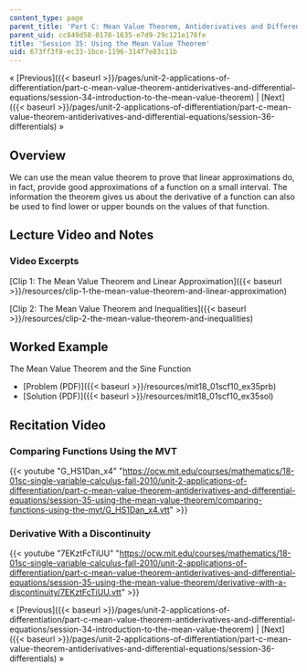 ```yaml
---
content_type: page
parent_title: 'Part C: Mean Value Theorem, Antiderivatives and Differential Equations'
parent_uid: cc849d58-0178-1635-e7d9-29c121e176fe
title: 'Session 35: Using the Mean Value Theorem'
uid: 673ff3f8-ec33-1bce-1196-314f7e83c11b
---
```


« [Previous]({{< baseurl >}}/pages/unit-2-applications-of-differentiation/part-c-mean-value-theorem-antiderivatives-and-differential-equations/session-34-introduction-to-the-mean-value-theorem) | [Next]({{< baseurl >}}/pages/unit-2-applications-of-differentiation/part-c-mean-value-theorem-antiderivatives-and-differential-equations/session-36-differentials) »

Overview
--------

We can use the mean value theorem to prove that linear approximations do, in fact, provide good approximations of a function on a small interval. The information the theorem gives us about the derivative of a function can also be used to find lower or upper bounds on the values of that function.

Lecture Video and Notes
-----------------------

### Video Excerpts

[Clip 1: The Mean Value Theorem and Linear Approximation]({{< baseurl >}}/resources/clip-1-the-mean-value-theorem-and-linear-approximation)

[Clip 2: The Mean Value Theorem and Inequalities]({{< baseurl >}}/resources/clip-2-the-mean-value-theorem-and-inequalities)

Worked Example
--------------

The Mean Value Theorem and the Sine Function

*   [Problem (PDF)]({{< baseurl >}}/resources/mit18_01scf10_ex35prb)
*   [Solution (PDF)]({{< baseurl >}}/resources/mit18_01scf10_ex35sol)

Recitation Video
----------------

### Comparing Functions Using the MVT

{{< youtube "G_HS1Dan_x4" "https://ocw.mit.edu/courses/mathematics/18-01sc-single-variable-calculus-fall-2010/unit-2-applications-of-differentiation/part-c-mean-value-theorem-antiderivatives-and-differential-equations/session-35-using-the-mean-value-theorem/comparing-functions-using-the-mvt/G_HS1Dan_x4.vtt" >}}

### Derivative With a Discontinuity

{{< youtube "7EKztFcTiUU" "https://ocw.mit.edu/courses/mathematics/18-01sc-single-variable-calculus-fall-2010/unit-2-applications-of-differentiation/part-c-mean-value-theorem-antiderivatives-and-differential-equations/session-35-using-the-mean-value-theorem/derivative-with-a-discontinuity/7EKztFcTiUU.vtt" >}}

« [Previous]({{< baseurl >}}/pages/unit-2-applications-of-differentiation/part-c-mean-value-theorem-antiderivatives-and-differential-equations/session-34-introduction-to-the-mean-value-theorem) | [Next]({{< baseurl >}}/pages/unit-2-applications-of-differentiation/part-c-mean-value-theorem-antiderivatives-and-differential-equations/session-36-differentials) »